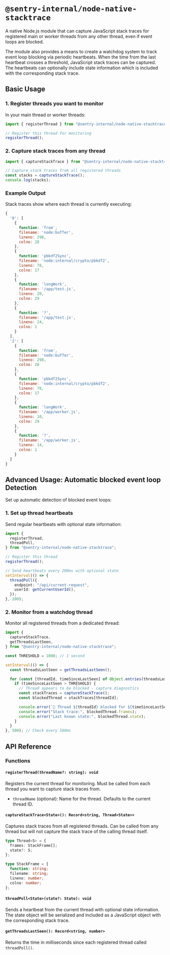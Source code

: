 # `@sentry-internal/node-native-stacktrace`

A native Node.js module that can capture JavaScript stack traces for registered
main or worker threads from any other thread, even if event loops are blocked.

The module also provides a means to create a watchdog system to track event loop
blocking via periodic heartbeats. When the time from the last heartbeat crosses
a threshold, JavaScript stack traces can be captured. The heartbeats can
optionally include state information which is included with the corresponding
stack trace.

## Basic Usage

### 1. Register threads you want to monitor

In your main thread or worker threads:

```ts
import { registerThread } from "@sentry-internal/node-native-stacktrace";

// Register this thread for monitoring
registerThread();
```

### 2. Capture stack traces from any thread

```ts
import { captureStackTrace } from "@sentry-internal/node-native-stacktrace";

// Capture stack traces from all registered threads
const stacks = captureStackTrace();
console.log(stacks);
```

### Example Output

Stack traces show where each thread is currently executing:

```js
{
  '0': [
    {
      function: 'from',
      filename: 'node:buffer',
      lineno: 298,
      colno: 28
    },
    {
      function: 'pbkdf2Sync',
      filename: 'node:internal/crypto/pbkdf2',
      lineno: 78,
      colno: 17
    },
    {
      function: 'longWork',
      filename: '/app/test.js',
      lineno: 20,
      colno: 29
    },
    {
      function: '?',
      filename: '/app/test.js',
      lineno: 24,
      colno: 1
    }
  ],
  '2': [
    {
      function: 'from',
      filename: 'node:buffer',
      lineno: 298,
      colno: 28
    },
    {
      function: 'pbkdf2Sync',
      filename: 'node:internal/crypto/pbkdf2',
      lineno: 78,
      colno: 17
    },
    {
      function: 'longWork',
      filename: '/app/worker.js',
      lineno: 10,
      colno: 29
    },
    {
      function: '?',
      filename: '/app/worker.js',
      lineno: 14,
      colno: 1
    }
  ]
}
```

## Advanced Usage: Automatic blocked event loop Detection

Set up automatic detection of blocked event loops:

### 1. Set up thread heartbeats

Send regular heartbeats with optional state information:

```ts
import {
  registerThread,
  threadPoll,
} from "@sentry-internal/node-native-stacktrace";

// Register this thread
registerThread();

// Send heartbeats every 200ms with optional state
setInterval(() => {
  threadPoll({
    endpoint: "/api/current-request",
    userId: getCurrentUserId(),
  });
}, 200);
```

### 2. Monitor from a watchdog thread

Monitor all registered threads from a dedicated thread:

```ts
import {
  captureStackTrace,
  getThreadsLastSeen,
} from "@sentry-internal/node-native-stacktrace";

const THRESHOLD = 1000; // 1 second

setInterval(() => {
  const threadsLastSeen = getThreadsLastSeen();

  for (const [threadId, timeSinceLastSeen] of Object.entries(threadsLastSeen)) {
    if (timeSinceLastSeen > THRESHOLD) {
      // Thread appears to be blocked - capture diagnostics
      const stackTraces = captureStackTrace();
      const blockedThread = stackTraces[threadId];

      console.error(`🚨 Thread ${threadId} blocked for ${timeSinceLastSeen}ms`);
      console.error("Stack trace:", blockedThread.frames);
      console.error("Last known state:", blockedThread.state);
    }
  }
}, 500); // Check every 500ms
```

## API Reference

### Functions

#### `registerThread(threadName?: string): void`

Registers the current thread for monitoring. Must be called from each thread you
want to capture stack traces from.

- `threadName` (optional): Name for the thread. Defaults to the current thread
  ID.

#### `captureStackTrace<State>(): Record<string, Thread<State>>`

Captures stack traces from all registered threads. Can be called from any thread
but will not capture the stack trace of the calling thread itself.

```ts
type Thread<S> = {
  frames: StackFrame[];
  state?: S;
};

type StackFrame = {
  function: string;
  filename: string;
  lineno: number;
  colno: number;
};
```

#### `threadPoll<State>(state?: State): void`

Sends a heartbeat from the current thread with optional state information. The
state object will be serialized and included as a JavaScript object with the
corresponding stack trace.

#### `getThreadsLastSeen(): Record<string, number>`

Returns the time in milliseconds since each registered thread called
`threadPoll()`.
